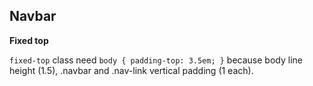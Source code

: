 ---
---
## Navbar

**Fixed top**

`fixed-top` class need `body { padding-top: 3.5em; }` because body line height (1.5), .navbar and .nav-link vertical padding (1 each).
